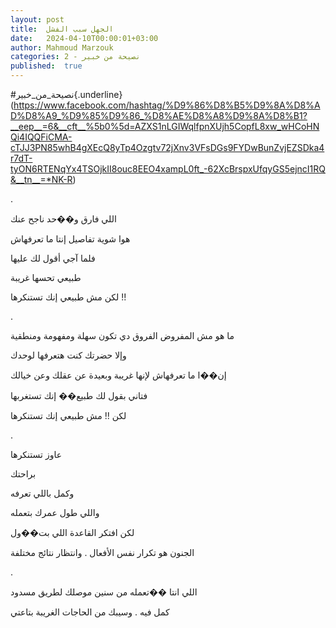 ```yaml
---
layout: post
title:  الجهل سبب الفشل
date:   2024-04-10T00:00:01+03:00
author: Mahmoud Marzouk
categories: 2 - نصيحة من خبير
published:  true
---
```

\#نصيحة_من_خبير{.underline}(https://www.facebook.com/hashtag/%D9%86%D8%B5%D9%8A%D8%AD%D8%A9_%D9%85%D9%86_%D8%AE%D8%A8%D9%8A%D8%B1?__eep__=6&__cft__%5b0%5d=AZXS1nLGIWqlfpnXUjh5CopfL8xw_wHCoHNQi4IQQFiCMA-cTJJ3PN85whB4gXEcQ8yTp4Ozgtv72jXnv3VFsDGs9FYDwBunZvjEZSDka4r7dT-tyON6RTENqYx4TSOjkII8ouc8EEO4xampL0ft_-62XcBrspxUfqyGS5ejncI1RQ&__tn__=*NK-R)

.

اللي فارق و��حد ناجح عنك

هوا شوية تفاصيل إنتا ما تعرفهاش

فلما آجي أقول لك عليها

طبيعي تحسها غريبة

لكن مش طبيعي إنك تستنكرها !!

.

ما هو مش المفروض الفروق دي تكون سهلة ومفهومة ومنطقية

وإلا حضرتك كنت هتعرفها لوحدك

إن��ا ما تعرفهاش لإنها غريبة وبعيدة عن عقلك وعن خيالك

فتاني بقول لك طبيع�� إنك تستغربها

لكن !! مش طبيعي إنك تستنكرها

.

عاوز تستنكرها

براحتك

وكمل باللي تعرفه

واللي طول عمرك بتعمله

لكن افتكر القاعدة اللي بت��ول

الجنون هو تكرار نفس الأفعال . وانتظار نتائج مختلفة

.

اللي انتا ��تعمله من سنين موصلك لطريق مسدود

كمل فيه . وسيبك من الحاجات الغريبة بتاعتي
